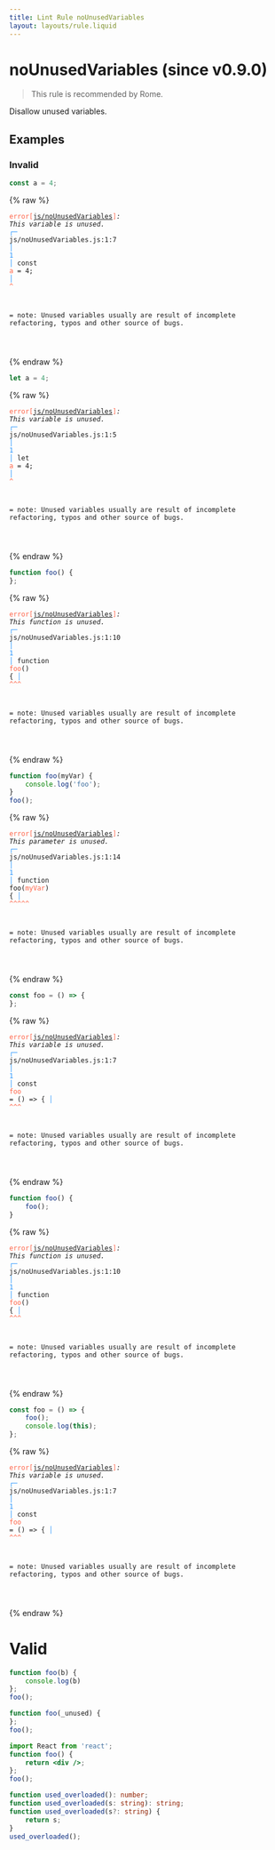 ```yaml
---
title: Lint Rule noUnusedVariables
layout: layouts/rule.liquid
---
```


# noUnusedVariables (since v0.9.0)

> This rule is recommended by Rome.

Disallow unused variables.

## Examples

### Invalid

```jsx
const a = 4;
```

{% raw %}<pre class="language-text"><code class="language-text"><span style="color: Tomato;">error</span><span style="color: Tomato;">[</span><span style="color: Tomato;"><a href="https://rome.tools/docs/lint/rules/noUnusedVariables/">js/noUnusedVariables</a></span><span style="color: Tomato;">]</span><em>: </em><em>This variable is unused.</em>
  <span style="color: rgb(38, 148, 255);">┌</span><span style="color: rgb(38, 148, 255);">─</span> js/noUnusedVariables.js:1:7
  <span style="color: rgb(38, 148, 255);">│</span>
<span style="color: rgb(38, 148, 255);">1</span> <span style="color: rgb(38, 148, 255);">│</span> const <span style="color: Tomato;">a</span> = 4;
  <span style="color: rgb(38, 148, 255);">│</span>       <span style="color: Tomato;">^</span>

=  note: Unused variables usually are result of incomplete refactoring, typos and other source of bugs.

</code></pre>{% endraw %}

```jsx
let a = 4;
```

{% raw %}<pre class="language-text"><code class="language-text"><span style="color: Tomato;">error</span><span style="color: Tomato;">[</span><span style="color: Tomato;"><a href="https://rome.tools/docs/lint/rules/noUnusedVariables/">js/noUnusedVariables</a></span><span style="color: Tomato;">]</span><em>: </em><em>This variable is unused.</em>
  <span style="color: rgb(38, 148, 255);">┌</span><span style="color: rgb(38, 148, 255);">─</span> js/noUnusedVariables.js:1:5
  <span style="color: rgb(38, 148, 255);">│</span>
<span style="color: rgb(38, 148, 255);">1</span> <span style="color: rgb(38, 148, 255);">│</span> let <span style="color: Tomato;">a</span> = 4;
  <span style="color: rgb(38, 148, 255);">│</span>     <span style="color: Tomato;">^</span>

=  note: Unused variables usually are result of incomplete refactoring, typos and other source of bugs.

</code></pre>{% endraw %}

```jsx
function foo() {
};
```

{% raw %}<pre class="language-text"><code class="language-text"><span style="color: Tomato;">error</span><span style="color: Tomato;">[</span><span style="color: Tomato;"><a href="https://rome.tools/docs/lint/rules/noUnusedVariables/">js/noUnusedVariables</a></span><span style="color: Tomato;">]</span><em>: </em><em>This function is unused.</em>
  <span style="color: rgb(38, 148, 255);">┌</span><span style="color: rgb(38, 148, 255);">─</span> js/noUnusedVariables.js:1:10
  <span style="color: rgb(38, 148, 255);">│</span>
<span style="color: rgb(38, 148, 255);">1</span> <span style="color: rgb(38, 148, 255);">│</span> function <span style="color: Tomato;">f</span><span style="color: Tomato;">o</span><span style="color: Tomato;">o</span>() {
  <span style="color: rgb(38, 148, 255);">│</span>          <span style="color: Tomato;">^</span><span style="color: Tomato;">^</span><span style="color: Tomato;">^</span>

=  note: Unused variables usually are result of incomplete refactoring, typos and other source of bugs.

</code></pre>{% endraw %}

```jsx
function foo(myVar) {
    console.log('foo');
}
foo();
```

{% raw %}<pre class="language-text"><code class="language-text"><span style="color: Tomato;">error</span><span style="color: Tomato;">[</span><span style="color: Tomato;"><a href="https://rome.tools/docs/lint/rules/noUnusedVariables/">js/noUnusedVariables</a></span><span style="color: Tomato;">]</span><em>: </em><em>This parameter is unused.</em>
  <span style="color: rgb(38, 148, 255);">┌</span><span style="color: rgb(38, 148, 255);">─</span> js/noUnusedVariables.js:1:14
  <span style="color: rgb(38, 148, 255);">│</span>
<span style="color: rgb(38, 148, 255);">1</span> <span style="color: rgb(38, 148, 255);">│</span> function foo(<span style="color: Tomato;">m</span><span style="color: Tomato;">y</span><span style="color: Tomato;">V</span><span style="color: Tomato;">a</span><span style="color: Tomato;">r</span>) {
  <span style="color: rgb(38, 148, 255);">│</span>              <span style="color: Tomato;">^</span><span style="color: Tomato;">^</span><span style="color: Tomato;">^</span><span style="color: Tomato;">^</span><span style="color: Tomato;">^</span>

=  note: Unused variables usually are result of incomplete refactoring, typos and other source of bugs.

</code></pre>{% endraw %}

```jsx
const foo = () => {
};
```

{% raw %}<pre class="language-text"><code class="language-text"><span style="color: Tomato;">error</span><span style="color: Tomato;">[</span><span style="color: Tomato;"><a href="https://rome.tools/docs/lint/rules/noUnusedVariables/">js/noUnusedVariables</a></span><span style="color: Tomato;">]</span><em>: </em><em>This variable is unused.</em>
  <span style="color: rgb(38, 148, 255);">┌</span><span style="color: rgb(38, 148, 255);">─</span> js/noUnusedVariables.js:1:7
  <span style="color: rgb(38, 148, 255);">│</span>
<span style="color: rgb(38, 148, 255);">1</span> <span style="color: rgb(38, 148, 255);">│</span> const <span style="color: Tomato;">f</span><span style="color: Tomato;">o</span><span style="color: Tomato;">o</span> = () =&gt; {
  <span style="color: rgb(38, 148, 255);">│</span>       <span style="color: Tomato;">^</span><span style="color: Tomato;">^</span><span style="color: Tomato;">^</span>

=  note: Unused variables usually are result of incomplete refactoring, typos and other source of bugs.

</code></pre>{% endraw %}

```jsx
function foo() {
    foo();
}
```

{% raw %}<pre class="language-text"><code class="language-text"><span style="color: Tomato;">error</span><span style="color: Tomato;">[</span><span style="color: Tomato;"><a href="https://rome.tools/docs/lint/rules/noUnusedVariables/">js/noUnusedVariables</a></span><span style="color: Tomato;">]</span><em>: </em><em>This function is unused.</em>
  <span style="color: rgb(38, 148, 255);">┌</span><span style="color: rgb(38, 148, 255);">─</span> js/noUnusedVariables.js:1:10
  <span style="color: rgb(38, 148, 255);">│</span>
<span style="color: rgb(38, 148, 255);">1</span> <span style="color: rgb(38, 148, 255);">│</span> function <span style="color: Tomato;">f</span><span style="color: Tomato;">o</span><span style="color: Tomato;">o</span>() {
  <span style="color: rgb(38, 148, 255);">│</span>          <span style="color: Tomato;">^</span><span style="color: Tomato;">^</span><span style="color: Tomato;">^</span>

=  note: Unused variables usually are result of incomplete refactoring, typos and other source of bugs.

</code></pre>{% endraw %}

```jsx
const foo = () => {
    foo();
    console.log(this);
};
```

{% raw %}<pre class="language-text"><code class="language-text"><span style="color: Tomato;">error</span><span style="color: Tomato;">[</span><span style="color: Tomato;"><a href="https://rome.tools/docs/lint/rules/noUnusedVariables/">js/noUnusedVariables</a></span><span style="color: Tomato;">]</span><em>: </em><em>This variable is unused.</em>
  <span style="color: rgb(38, 148, 255);">┌</span><span style="color: rgb(38, 148, 255);">─</span> js/noUnusedVariables.js:1:7
  <span style="color: rgb(38, 148, 255);">│</span>
<span style="color: rgb(38, 148, 255);">1</span> <span style="color: rgb(38, 148, 255);">│</span> const <span style="color: Tomato;">f</span><span style="color: Tomato;">o</span><span style="color: Tomato;">o</span> = () =&gt; {
  <span style="color: rgb(38, 148, 255);">│</span>       <span style="color: Tomato;">^</span><span style="color: Tomato;">^</span><span style="color: Tomato;">^</span>

=  note: Unused variables usually are result of incomplete refactoring, typos and other source of bugs.

</code></pre>{% endraw %}

# Valid

```jsx
function foo(b) {
    console.log(b)
};
foo();
```

```jsx
function foo(_unused) {
};
foo();
```

```jsx
import React from 'react';
function foo() {
    return <div />;
};
foo();
```

```ts
function used_overloaded(): number;
function used_overloaded(s: string): string;
function used_overloaded(s?: string) {
    return s;
}
used_overloaded();
```

